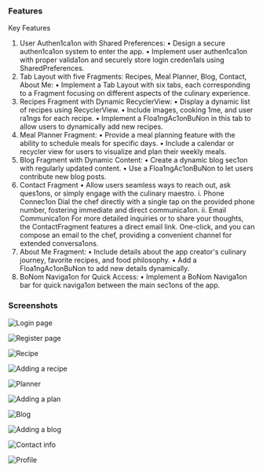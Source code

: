 
### Features

Key Features
1. User Authen1ca1on with Shared Preferences:
   • Design a secure authen1ca1on system to enter the app.
   • Implement user authen1ca1on with proper valida1on and securely store login
   creden1als using SharedPreferences.
2. Tab Layout with five Fragments: Recipes, Meal Planner, Blog, Contact, About Me:
   • Implement a Tab Layout with six tabs, each corresponding to a Fragment focusing on
   different aspects of the culinary experience.
3. Recipes Fragment with Dynamic RecyclerView:
   • Display a dynamic list of recipes using RecyclerView.
   • Include images, cooking 1me, and user ra1ngs for each recipe.
   • Implement a Floa1ngAc1onBuNon in this tab to allow users to dynamically add new
   recipes.
4. Meal Planner Fragment:
   • Provide a meal planning feature with the ability to schedule meals for specific days.
   • Include a calendar or recycler view for users to visualize and plan their weekly meals.
5. Blog Fragment with Dynamic Content:
   • Create a dynamic blog sec1on with regularly updated content.
   • Use a Floa1ngAc1onBuNon to let users contribute new blog posts.
6. Contact Fragment
   • Allow users seamless ways to reach out, ask ques1ons, or simply engage with the
   culinary maestro.
   i. Phone Connec1on
   Dial the chef directly with a single tap on the provided phone number, fostering immediate and direct communica1on.
   ii. Email Communica1on
   For more detailed inquiries or to share your thoughts, the
   ContactFragment features a direct email link. One-click, and you can compose an email to the chef, providing a convenient channel for extended conversa1ons.
7. About Me Fragment:
   • Include details about the app creator's culinary journey, favorite recipes, and food
   philosophy.
   • Add a Floa1ngAc1onBuNon to add new details dynamically.
8. BoNom Naviga1on for Quick Access:
   • Implement a BoNom Naviga1on bar for quick naviga1on between the main sec1ons
   of the app.


### Screenshots

![Login page](login.png)

![Register page](register.png)

![Recipe](recipe.png)

![Adding a recipe](recipe_add.png)

![Planner](plan.png)

![Adding a plan](plan_add.png)

![Blog](blog.png)

![Adding a blog](blog_add.png)

![Contact info](contact.png)

![Profile](profile.png)

